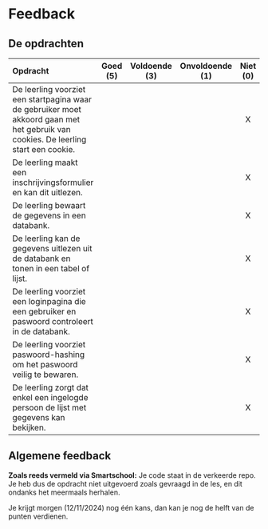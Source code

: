 # Feedback #
## De opdrachten ##
| Opdracht | Goed (5) | Voldoende (3) | Onvoldoende (1) | Niet (0) | Score (35) |
| :------- | :---: | :---------: | :-----------: | :----: |---:|
| De leerling voorziet een startpagina waar de gebruiker moet akkoord gaan met het gebruik van cookies. De leerling start een cookie. | | | | X | 0|
| De leerling maakt een inschrijvingsformulier en kan dit uitlezen.  | | | | X | 0|
| De leerling bewaart de gegevens in een databank.  | | | | X |0 |
| De leerling kan de gegevens uitlezen uit de databank en tonen in een tabel of lijst.  | | | | X |0 |
| De leerling voorziet een loginpagina die een gebruiker en paswoord controleert in de databank. | | | | X |0 |
| De leerling voorziet paswoord-hashing om het paswoord veilig te bewaren.  | | | | X |0 |
| De leerling zorgt dat enkel een ingelogde persoon de lijst met gegevens kan bekijken. | | | | X | 0|


## Algemene feedback ##
__Zoals reeds vermeld via Smartschool:__
Je code staat in de verkeerde repo. Je heb dus de opdracht niet uitgevoerd zoals gevraagd in de les, en dit ondanks het meermaals herhalen.

Je krijgt morgen (12/11/2024) nog één kans, dan kan je nog de helft van de punten verdienen.
